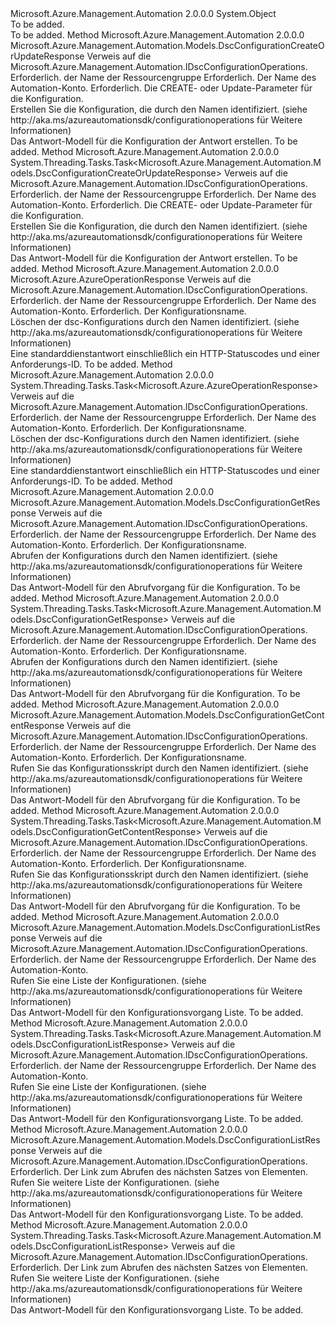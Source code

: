 <Type Name="DscConfigurationOperationsExtensions" FullName="Microsoft.Azure.Management.Automation.DscConfigurationOperationsExtensions">
  <TypeSignature Language="C#" Value="public static class DscConfigurationOperationsExtensions" />
  <TypeSignature Language="ILAsm" Value=".class public auto ansi abstract sealed beforefieldinit DscConfigurationOperationsExtensions extends System.Object" />
  <TypeSignature Language="DocId" Value="T:Microsoft.Azure.Management.Automation.DscConfigurationOperationsExtensions" />
  <TypeSignature Language="VB.NET" Value="Public Module DscConfigurationOperationsExtensions" />
  <TypeSignature Language="F#" Value="type DscConfigurationOperationsExtensions = class" />
  <AssemblyInfo>
    <AssemblyName>Microsoft.Azure.Management.Automation</AssemblyName>
    <AssemblyVersion>2.0.0.0</AssemblyVersion>
  </AssemblyInfo>
  <Base>
    <BaseTypeName>System.Object</BaseTypeName>
  </Base>
  <Interfaces />
  <Docs>
    <summary>To be added.</summary>
    <remarks>To be added.</remarks>
  </Docs>
  <Members>
    <Member MemberName="CreateOrUpdate">
      <MemberSignature Language="C#" Value="public static Microsoft.Azure.Management.Automation.Models.DscConfigurationCreateOrUpdateResponse CreateOrUpdate (this Microsoft.Azure.Management.Automation.IDscConfigurationOperations operations, string resourceGroupName, string automationAccount, Microsoft.Azure.Management.Automation.Models.DscConfigurationCreateOrUpdateParameters parameters);" />
      <MemberSignature Language="ILAsm" Value=".method public static hidebysig class Microsoft.Azure.Management.Automation.Models.DscConfigurationCreateOrUpdateResponse CreateOrUpdate(class Microsoft.Azure.Management.Automation.IDscConfigurationOperations operations, string resourceGroupName, string automationAccount, class Microsoft.Azure.Management.Automation.Models.DscConfigurationCreateOrUpdateParameters parameters) cil managed" />
      <MemberSignature Language="DocId" Value="M:Microsoft.Azure.Management.Automation.DscConfigurationOperationsExtensions.CreateOrUpdate(Microsoft.Azure.Management.Automation.IDscConfigurationOperations,System.String,System.String,Microsoft.Azure.Management.Automation.Models.DscConfigurationCreateOrUpdateParameters)" />
      <MemberSignature Language="VB.NET" Value="&lt;Extension()&gt;&#xA;Public Function CreateOrUpdate (operations As IDscConfigurationOperations, resourceGroupName As String, automationAccount As String, parameters As DscConfigurationCreateOrUpdateParameters) As DscConfigurationCreateOrUpdateResponse" />
      <MemberSignature Language="F#" Value="static member CreateOrUpdate : Microsoft.Azure.Management.Automation.IDscConfigurationOperations * string * string * Microsoft.Azure.Management.Automation.Models.DscConfigurationCreateOrUpdateParameters -&gt; Microsoft.Azure.Management.Automation.Models.DscConfigurationCreateOrUpdateResponse" Usage="Microsoft.Azure.Management.Automation.DscConfigurationOperationsExtensions.CreateOrUpdate (operations, resourceGroupName, automationAccount, parameters)" />
      <MemberType>Method</MemberType>
      <AssemblyInfo>
        <AssemblyName>Microsoft.Azure.Management.Automation</AssemblyName>
        <AssemblyVersion>2.0.0.0</AssemblyVersion>
      </AssemblyInfo>
      <ReturnValue>
        <ReturnType>Microsoft.Azure.Management.Automation.Models.DscConfigurationCreateOrUpdateResponse</ReturnType>
      </ReturnValue>
      <Parameters>
        <Parameter Name="operations" Type="Microsoft.Azure.Management.Automation.IDscConfigurationOperations" RefType="this" />
        <Parameter Name="resourceGroupName" Type="System.String" />
        <Parameter Name="automationAccount" Type="System.String" />
        <Parameter Name="parameters" Type="Microsoft.Azure.Management.Automation.Models.DscConfigurationCreateOrUpdateParameters" />
      </Parameters>
      <Docs>
        <param name="operations">
            Verweis auf die Microsoft.Azure.Management.Automation.IDscConfigurationOperations.
            </param>
        <param name="resourceGroupName">
            Erforderlich. der Name der Ressourcengruppe
            </param>
        <param name="automationAccount">
            Erforderlich. Der Name des Automation-Konto.
            </param>
        <param name="parameters">
            Erforderlich. Die CREATE- oder Update-Parameter für die Konfiguration.
            </param>
        <summary>
            Erstellen Sie die Konfiguration, die durch den Namen identifiziert.  (siehe http://aka.ms/azureautomationsdk/configurationoperations für Weitere Informationen)
            </summary>
        <returns>
            Das Antwort-Modell für die Konfiguration der Antwort erstellen.
            </returns>
        <remarks>To be added.</remarks>
      </Docs>
    </Member>
    <Member MemberName="CreateOrUpdateAsync">
      <MemberSignature Language="C#" Value="public static System.Threading.Tasks.Task&lt;Microsoft.Azure.Management.Automation.Models.DscConfigurationCreateOrUpdateResponse&gt; CreateOrUpdateAsync (this Microsoft.Azure.Management.Automation.IDscConfigurationOperations operations, string resourceGroupName, string automationAccount, Microsoft.Azure.Management.Automation.Models.DscConfigurationCreateOrUpdateParameters parameters);" />
      <MemberSignature Language="ILAsm" Value=".method public static hidebysig class System.Threading.Tasks.Task`1&lt;class Microsoft.Azure.Management.Automation.Models.DscConfigurationCreateOrUpdateResponse&gt; CreateOrUpdateAsync(class Microsoft.Azure.Management.Automation.IDscConfigurationOperations operations, string resourceGroupName, string automationAccount, class Microsoft.Azure.Management.Automation.Models.DscConfigurationCreateOrUpdateParameters parameters) cil managed" />
      <MemberSignature Language="DocId" Value="M:Microsoft.Azure.Management.Automation.DscConfigurationOperationsExtensions.CreateOrUpdateAsync(Microsoft.Azure.Management.Automation.IDscConfigurationOperations,System.String,System.String,Microsoft.Azure.Management.Automation.Models.DscConfigurationCreateOrUpdateParameters)" />
      <MemberSignature Language="VB.NET" Value="&lt;Extension()&gt;&#xA;Public Function CreateOrUpdateAsync (operations As IDscConfigurationOperations, resourceGroupName As String, automationAccount As String, parameters As DscConfigurationCreateOrUpdateParameters) As Task(Of DscConfigurationCreateOrUpdateResponse)" />
      <MemberSignature Language="F#" Value="static member CreateOrUpdateAsync : Microsoft.Azure.Management.Automation.IDscConfigurationOperations * string * string * Microsoft.Azure.Management.Automation.Models.DscConfigurationCreateOrUpdateParameters -&gt; System.Threading.Tasks.Task&lt;Microsoft.Azure.Management.Automation.Models.DscConfigurationCreateOrUpdateResponse&gt;" Usage="Microsoft.Azure.Management.Automation.DscConfigurationOperationsExtensions.CreateOrUpdateAsync (operations, resourceGroupName, automationAccount, parameters)" />
      <MemberType>Method</MemberType>
      <AssemblyInfo>
        <AssemblyName>Microsoft.Azure.Management.Automation</AssemblyName>
        <AssemblyVersion>2.0.0.0</AssemblyVersion>
      </AssemblyInfo>
      <ReturnValue>
        <ReturnType>System.Threading.Tasks.Task&lt;Microsoft.Azure.Management.Automation.Models.DscConfigurationCreateOrUpdateResponse&gt;</ReturnType>
      </ReturnValue>
      <Parameters>
        <Parameter Name="operations" Type="Microsoft.Azure.Management.Automation.IDscConfigurationOperations" RefType="this" />
        <Parameter Name="resourceGroupName" Type="System.String" />
        <Parameter Name="automationAccount" Type="System.String" />
        <Parameter Name="parameters" Type="Microsoft.Azure.Management.Automation.Models.DscConfigurationCreateOrUpdateParameters" />
      </Parameters>
      <Docs>
        <param name="operations">
            Verweis auf die Microsoft.Azure.Management.Automation.IDscConfigurationOperations.
            </param>
        <param name="resourceGroupName">
            Erforderlich. der Name der Ressourcengruppe
            </param>
        <param name="automationAccount">
            Erforderlich. Der Name des Automation-Konto.
            </param>
        <param name="parameters">
            Erforderlich. Die CREATE- oder Update-Parameter für die Konfiguration.
            </param>
        <summary>
            Erstellen Sie die Konfiguration, die durch den Namen identifiziert.  (siehe http://aka.ms/azureautomationsdk/configurationoperations für Weitere Informationen)
            </summary>
        <returns>
            Das Antwort-Modell für die Konfiguration der Antwort erstellen.
            </returns>
        <remarks>To be added.</remarks>
      </Docs>
    </Member>
    <Member MemberName="Delete">
      <MemberSignature Language="C#" Value="public static Microsoft.Azure.AzureOperationResponse Delete (this Microsoft.Azure.Management.Automation.IDscConfigurationOperations operations, string resourceGroupName, string automationAccount, string configurationName);" />
      <MemberSignature Language="ILAsm" Value=".method public static hidebysig class Microsoft.Azure.AzureOperationResponse Delete(class Microsoft.Azure.Management.Automation.IDscConfigurationOperations operations, string resourceGroupName, string automationAccount, string configurationName) cil managed" />
      <MemberSignature Language="DocId" Value="M:Microsoft.Azure.Management.Automation.DscConfigurationOperationsExtensions.Delete(Microsoft.Azure.Management.Automation.IDscConfigurationOperations,System.String,System.String,System.String)" />
      <MemberSignature Language="VB.NET" Value="&lt;Extension()&gt;&#xA;Public Function Delete (operations As IDscConfigurationOperations, resourceGroupName As String, automationAccount As String, configurationName As String) As AzureOperationResponse" />
      <MemberSignature Language="F#" Value="static member Delete : Microsoft.Azure.Management.Automation.IDscConfigurationOperations * string * string * string -&gt; Microsoft.Azure.AzureOperationResponse" Usage="Microsoft.Azure.Management.Automation.DscConfigurationOperationsExtensions.Delete (operations, resourceGroupName, automationAccount, configurationName)" />
      <MemberType>Method</MemberType>
      <AssemblyInfo>
        <AssemblyName>Microsoft.Azure.Management.Automation</AssemblyName>
        <AssemblyVersion>2.0.0.0</AssemblyVersion>
      </AssemblyInfo>
      <ReturnValue>
        <ReturnType>Microsoft.Azure.AzureOperationResponse</ReturnType>
      </ReturnValue>
      <Parameters>
        <Parameter Name="operations" Type="Microsoft.Azure.Management.Automation.IDscConfigurationOperations" RefType="this" />
        <Parameter Name="resourceGroupName" Type="System.String" />
        <Parameter Name="automationAccount" Type="System.String" />
        <Parameter Name="configurationName" Type="System.String" />
      </Parameters>
      <Docs>
        <param name="operations">
            Verweis auf die Microsoft.Azure.Management.Automation.IDscConfigurationOperations.
            </param>
        <param name="resourceGroupName">
            Erforderlich. der Name der Ressourcengruppe
            </param>
        <param name="automationAccount">
            Erforderlich. Der Name des Automation-Konto.
            </param>
        <param name="configurationName">
            Erforderlich. Der Konfigurationsname.
            </param>
        <summary>
            Löschen der dsc-Konfigurations durch den Namen identifiziert.
            (siehe http://aka.ms/azureautomationsdk/configurationoperations für Weitere Informationen)
            </summary>
        <returns>
            Eine standarddienstantwort einschließlich ein HTTP-Statuscodes und einer Anforderungs-ID.
            </returns>
        <remarks>To be added.</remarks>
      </Docs>
    </Member>
    <Member MemberName="DeleteAsync">
      <MemberSignature Language="C#" Value="public static System.Threading.Tasks.Task&lt;Microsoft.Azure.AzureOperationResponse&gt; DeleteAsync (this Microsoft.Azure.Management.Automation.IDscConfigurationOperations operations, string resourceGroupName, string automationAccount, string configurationName);" />
      <MemberSignature Language="ILAsm" Value=".method public static hidebysig class System.Threading.Tasks.Task`1&lt;class Microsoft.Azure.AzureOperationResponse&gt; DeleteAsync(class Microsoft.Azure.Management.Automation.IDscConfigurationOperations operations, string resourceGroupName, string automationAccount, string configurationName) cil managed" />
      <MemberSignature Language="DocId" Value="M:Microsoft.Azure.Management.Automation.DscConfigurationOperationsExtensions.DeleteAsync(Microsoft.Azure.Management.Automation.IDscConfigurationOperations,System.String,System.String,System.String)" />
      <MemberSignature Language="VB.NET" Value="&lt;Extension()&gt;&#xA;Public Function DeleteAsync (operations As IDscConfigurationOperations, resourceGroupName As String, automationAccount As String, configurationName As String) As Task(Of AzureOperationResponse)" />
      <MemberSignature Language="F#" Value="static member DeleteAsync : Microsoft.Azure.Management.Automation.IDscConfigurationOperations * string * string * string -&gt; System.Threading.Tasks.Task&lt;Microsoft.Azure.AzureOperationResponse&gt;" Usage="Microsoft.Azure.Management.Automation.DscConfigurationOperationsExtensions.DeleteAsync (operations, resourceGroupName, automationAccount, configurationName)" />
      <MemberType>Method</MemberType>
      <AssemblyInfo>
        <AssemblyName>Microsoft.Azure.Management.Automation</AssemblyName>
        <AssemblyVersion>2.0.0.0</AssemblyVersion>
      </AssemblyInfo>
      <ReturnValue>
        <ReturnType>System.Threading.Tasks.Task&lt;Microsoft.Azure.AzureOperationResponse&gt;</ReturnType>
      </ReturnValue>
      <Parameters>
        <Parameter Name="operations" Type="Microsoft.Azure.Management.Automation.IDscConfigurationOperations" RefType="this" />
        <Parameter Name="resourceGroupName" Type="System.String" />
        <Parameter Name="automationAccount" Type="System.String" />
        <Parameter Name="configurationName" Type="System.String" />
      </Parameters>
      <Docs>
        <param name="operations">
            Verweis auf die Microsoft.Azure.Management.Automation.IDscConfigurationOperations.
            </param>
        <param name="resourceGroupName">
            Erforderlich. der Name der Ressourcengruppe
            </param>
        <param name="automationAccount">
            Erforderlich. Der Name des Automation-Konto.
            </param>
        <param name="configurationName">
            Erforderlich. Der Konfigurationsname.
            </param>
        <summary>
            Löschen der dsc-Konfigurations durch den Namen identifiziert.
            (siehe http://aka.ms/azureautomationsdk/configurationoperations für Weitere Informationen)
            </summary>
        <returns>
            Eine standarddienstantwort einschließlich ein HTTP-Statuscodes und einer Anforderungs-ID.
            </returns>
        <remarks>To be added.</remarks>
      </Docs>
    </Member>
    <Member MemberName="Get">
      <MemberSignature Language="C#" Value="public static Microsoft.Azure.Management.Automation.Models.DscConfigurationGetResponse Get (this Microsoft.Azure.Management.Automation.IDscConfigurationOperations operations, string resourceGroupName, string automationAccount, string configurationName);" />
      <MemberSignature Language="ILAsm" Value=".method public static hidebysig class Microsoft.Azure.Management.Automation.Models.DscConfigurationGetResponse Get(class Microsoft.Azure.Management.Automation.IDscConfigurationOperations operations, string resourceGroupName, string automationAccount, string configurationName) cil managed" />
      <MemberSignature Language="DocId" Value="M:Microsoft.Azure.Management.Automation.DscConfigurationOperationsExtensions.Get(Microsoft.Azure.Management.Automation.IDscConfigurationOperations,System.String,System.String,System.String)" />
      <MemberSignature Language="VB.NET" Value="&lt;Extension()&gt;&#xA;Public Function Get (operations As IDscConfigurationOperations, resourceGroupName As String, automationAccount As String, configurationName As String) As DscConfigurationGetResponse" />
      <MemberSignature Language="F#" Value="static member Get : Microsoft.Azure.Management.Automation.IDscConfigurationOperations * string * string * string -&gt; Microsoft.Azure.Management.Automation.Models.DscConfigurationGetResponse" Usage="Microsoft.Azure.Management.Automation.DscConfigurationOperationsExtensions.Get (operations, resourceGroupName, automationAccount, configurationName)" />
      <MemberType>Method</MemberType>
      <AssemblyInfo>
        <AssemblyName>Microsoft.Azure.Management.Automation</AssemblyName>
        <AssemblyVersion>2.0.0.0</AssemblyVersion>
      </AssemblyInfo>
      <ReturnValue>
        <ReturnType>Microsoft.Azure.Management.Automation.Models.DscConfigurationGetResponse</ReturnType>
      </ReturnValue>
      <Parameters>
        <Parameter Name="operations" Type="Microsoft.Azure.Management.Automation.IDscConfigurationOperations" RefType="this" />
        <Parameter Name="resourceGroupName" Type="System.String" />
        <Parameter Name="automationAccount" Type="System.String" />
        <Parameter Name="configurationName" Type="System.String" />
      </Parameters>
      <Docs>
        <param name="operations">
            Verweis auf die Microsoft.Azure.Management.Automation.IDscConfigurationOperations.
            </param>
        <param name="resourceGroupName">
            Erforderlich. der Name der Ressourcengruppe
            </param>
        <param name="automationAccount">
            Erforderlich. Der Name des Automation-Konto.
            </param>
        <param name="configurationName">
            Erforderlich. Der Konfigurationsname.
            </param>
        <summary>
            Abrufen der Konfigurations durch den Namen identifiziert.  (siehe http://aka.ms/azureautomationsdk/configurationoperations für Weitere Informationen)
            </summary>
        <returns>
            Das Antwort-Modell für den Abrufvorgang für die Konfiguration.
            </returns>
        <remarks>To be added.</remarks>
      </Docs>
    </Member>
    <Member MemberName="GetAsync">
      <MemberSignature Language="C#" Value="public static System.Threading.Tasks.Task&lt;Microsoft.Azure.Management.Automation.Models.DscConfigurationGetResponse&gt; GetAsync (this Microsoft.Azure.Management.Automation.IDscConfigurationOperations operations, string resourceGroupName, string automationAccount, string configurationName);" />
      <MemberSignature Language="ILAsm" Value=".method public static hidebysig class System.Threading.Tasks.Task`1&lt;class Microsoft.Azure.Management.Automation.Models.DscConfigurationGetResponse&gt; GetAsync(class Microsoft.Azure.Management.Automation.IDscConfigurationOperations operations, string resourceGroupName, string automationAccount, string configurationName) cil managed" />
      <MemberSignature Language="DocId" Value="M:Microsoft.Azure.Management.Automation.DscConfigurationOperationsExtensions.GetAsync(Microsoft.Azure.Management.Automation.IDscConfigurationOperations,System.String,System.String,System.String)" />
      <MemberSignature Language="VB.NET" Value="&lt;Extension()&gt;&#xA;Public Function GetAsync (operations As IDscConfigurationOperations, resourceGroupName As String, automationAccount As String, configurationName As String) As Task(Of DscConfigurationGetResponse)" />
      <MemberSignature Language="F#" Value="static member GetAsync : Microsoft.Azure.Management.Automation.IDscConfigurationOperations * string * string * string -&gt; System.Threading.Tasks.Task&lt;Microsoft.Azure.Management.Automation.Models.DscConfigurationGetResponse&gt;" Usage="Microsoft.Azure.Management.Automation.DscConfigurationOperationsExtensions.GetAsync (operations, resourceGroupName, automationAccount, configurationName)" />
      <MemberType>Method</MemberType>
      <AssemblyInfo>
        <AssemblyName>Microsoft.Azure.Management.Automation</AssemblyName>
        <AssemblyVersion>2.0.0.0</AssemblyVersion>
      </AssemblyInfo>
      <ReturnValue>
        <ReturnType>System.Threading.Tasks.Task&lt;Microsoft.Azure.Management.Automation.Models.DscConfigurationGetResponse&gt;</ReturnType>
      </ReturnValue>
      <Parameters>
        <Parameter Name="operations" Type="Microsoft.Azure.Management.Automation.IDscConfigurationOperations" RefType="this" />
        <Parameter Name="resourceGroupName" Type="System.String" />
        <Parameter Name="automationAccount" Type="System.String" />
        <Parameter Name="configurationName" Type="System.String" />
      </Parameters>
      <Docs>
        <param name="operations">
            Verweis auf die Microsoft.Azure.Management.Automation.IDscConfigurationOperations.
            </param>
        <param name="resourceGroupName">
            Erforderlich. der Name der Ressourcengruppe
            </param>
        <param name="automationAccount">
            Erforderlich. Der Name des Automation-Konto.
            </param>
        <param name="configurationName">
            Erforderlich. Der Konfigurationsname.
            </param>
        <summary>
            Abrufen der Konfigurations durch den Namen identifiziert.  (siehe http://aka.ms/azureautomationsdk/configurationoperations für Weitere Informationen)
            </summary>
        <returns>
            Das Antwort-Modell für den Abrufvorgang für die Konfiguration.
            </returns>
        <remarks>To be added.</remarks>
      </Docs>
    </Member>
    <Member MemberName="GetContent">
      <MemberSignature Language="C#" Value="public static Microsoft.Azure.Management.Automation.Models.DscConfigurationGetContentResponse GetContent (this Microsoft.Azure.Management.Automation.IDscConfigurationOperations operations, string resourceGroupName, string automationAccount, string configurationName);" />
      <MemberSignature Language="ILAsm" Value=".method public static hidebysig class Microsoft.Azure.Management.Automation.Models.DscConfigurationGetContentResponse GetContent(class Microsoft.Azure.Management.Automation.IDscConfigurationOperations operations, string resourceGroupName, string automationAccount, string configurationName) cil managed" />
      <MemberSignature Language="DocId" Value="M:Microsoft.Azure.Management.Automation.DscConfigurationOperationsExtensions.GetContent(Microsoft.Azure.Management.Automation.IDscConfigurationOperations,System.String,System.String,System.String)" />
      <MemberSignature Language="VB.NET" Value="&lt;Extension()&gt;&#xA;Public Function GetContent (operations As IDscConfigurationOperations, resourceGroupName As String, automationAccount As String, configurationName As String) As DscConfigurationGetContentResponse" />
      <MemberSignature Language="F#" Value="static member GetContent : Microsoft.Azure.Management.Automation.IDscConfigurationOperations * string * string * string -&gt; Microsoft.Azure.Management.Automation.Models.DscConfigurationGetContentResponse" Usage="Microsoft.Azure.Management.Automation.DscConfigurationOperationsExtensions.GetContent (operations, resourceGroupName, automationAccount, configurationName)" />
      <MemberType>Method</MemberType>
      <AssemblyInfo>
        <AssemblyName>Microsoft.Azure.Management.Automation</AssemblyName>
        <AssemblyVersion>2.0.0.0</AssemblyVersion>
      </AssemblyInfo>
      <ReturnValue>
        <ReturnType>Microsoft.Azure.Management.Automation.Models.DscConfigurationGetContentResponse</ReturnType>
      </ReturnValue>
      <Parameters>
        <Parameter Name="operations" Type="Microsoft.Azure.Management.Automation.IDscConfigurationOperations" RefType="this" />
        <Parameter Name="resourceGroupName" Type="System.String" />
        <Parameter Name="automationAccount" Type="System.String" />
        <Parameter Name="configurationName" Type="System.String" />
      </Parameters>
      <Docs>
        <param name="operations">
            Verweis auf die Microsoft.Azure.Management.Automation.IDscConfigurationOperations.
            </param>
        <param name="resourceGroupName">
            Erforderlich. der Name der Ressourcengruppe
            </param>
        <param name="automationAccount">
            Erforderlich. Der Name des Automation-Konto.
            </param>
        <param name="configurationName">
            Erforderlich. Der Konfigurationsname.
            </param>
        <summary>
            Rufen Sie das Konfigurationsskript durch den Namen identifiziert.
            (siehe http://aka.ms/azureautomationsdk/configurationoperations für Weitere Informationen)
            </summary>
        <returns>
            Das Antwort-Modell für den Abrufvorgang für die Konfiguration.
            </returns>
        <remarks>To be added.</remarks>
      </Docs>
    </Member>
    <Member MemberName="GetContentAsync">
      <MemberSignature Language="C#" Value="public static System.Threading.Tasks.Task&lt;Microsoft.Azure.Management.Automation.Models.DscConfigurationGetContentResponse&gt; GetContentAsync (this Microsoft.Azure.Management.Automation.IDscConfigurationOperations operations, string resourceGroupName, string automationAccount, string configurationName);" />
      <MemberSignature Language="ILAsm" Value=".method public static hidebysig class System.Threading.Tasks.Task`1&lt;class Microsoft.Azure.Management.Automation.Models.DscConfigurationGetContentResponse&gt; GetContentAsync(class Microsoft.Azure.Management.Automation.IDscConfigurationOperations operations, string resourceGroupName, string automationAccount, string configurationName) cil managed" />
      <MemberSignature Language="DocId" Value="M:Microsoft.Azure.Management.Automation.DscConfigurationOperationsExtensions.GetContentAsync(Microsoft.Azure.Management.Automation.IDscConfigurationOperations,System.String,System.String,System.String)" />
      <MemberSignature Language="VB.NET" Value="&lt;Extension()&gt;&#xA;Public Function GetContentAsync (operations As IDscConfigurationOperations, resourceGroupName As String, automationAccount As String, configurationName As String) As Task(Of DscConfigurationGetContentResponse)" />
      <MemberSignature Language="F#" Value="static member GetContentAsync : Microsoft.Azure.Management.Automation.IDscConfigurationOperations * string * string * string -&gt; System.Threading.Tasks.Task&lt;Microsoft.Azure.Management.Automation.Models.DscConfigurationGetContentResponse&gt;" Usage="Microsoft.Azure.Management.Automation.DscConfigurationOperationsExtensions.GetContentAsync (operations, resourceGroupName, automationAccount, configurationName)" />
      <MemberType>Method</MemberType>
      <AssemblyInfo>
        <AssemblyName>Microsoft.Azure.Management.Automation</AssemblyName>
        <AssemblyVersion>2.0.0.0</AssemblyVersion>
      </AssemblyInfo>
      <ReturnValue>
        <ReturnType>System.Threading.Tasks.Task&lt;Microsoft.Azure.Management.Automation.Models.DscConfigurationGetContentResponse&gt;</ReturnType>
      </ReturnValue>
      <Parameters>
        <Parameter Name="operations" Type="Microsoft.Azure.Management.Automation.IDscConfigurationOperations" RefType="this" />
        <Parameter Name="resourceGroupName" Type="System.String" />
        <Parameter Name="automationAccount" Type="System.String" />
        <Parameter Name="configurationName" Type="System.String" />
      </Parameters>
      <Docs>
        <param name="operations">
            Verweis auf die Microsoft.Azure.Management.Automation.IDscConfigurationOperations.
            </param>
        <param name="resourceGroupName">
            Erforderlich. der Name der Ressourcengruppe
            </param>
        <param name="automationAccount">
            Erforderlich. Der Name des Automation-Konto.
            </param>
        <param name="configurationName">
            Erforderlich. Der Konfigurationsname.
            </param>
        <summary>
            Rufen Sie das Konfigurationsskript durch den Namen identifiziert.
            (siehe http://aka.ms/azureautomationsdk/configurationoperations für Weitere Informationen)
            </summary>
        <returns>
            Das Antwort-Modell für den Abrufvorgang für die Konfiguration.
            </returns>
        <remarks>To be added.</remarks>
      </Docs>
    </Member>
    <Member MemberName="List">
      <MemberSignature Language="C#" Value="public static Microsoft.Azure.Management.Automation.Models.DscConfigurationListResponse List (this Microsoft.Azure.Management.Automation.IDscConfigurationOperations operations, string resourceGroupName, string automationAccount);" />
      <MemberSignature Language="ILAsm" Value=".method public static hidebysig class Microsoft.Azure.Management.Automation.Models.DscConfigurationListResponse List(class Microsoft.Azure.Management.Automation.IDscConfigurationOperations operations, string resourceGroupName, string automationAccount) cil managed" />
      <MemberSignature Language="DocId" Value="M:Microsoft.Azure.Management.Automation.DscConfigurationOperationsExtensions.List(Microsoft.Azure.Management.Automation.IDscConfigurationOperations,System.String,System.String)" />
      <MemberSignature Language="VB.NET" Value="&lt;Extension()&gt;&#xA;Public Function List (operations As IDscConfigurationOperations, resourceGroupName As String, automationAccount As String) As DscConfigurationListResponse" />
      <MemberSignature Language="F#" Value="static member List : Microsoft.Azure.Management.Automation.IDscConfigurationOperations * string * string -&gt; Microsoft.Azure.Management.Automation.Models.DscConfigurationListResponse" Usage="Microsoft.Azure.Management.Automation.DscConfigurationOperationsExtensions.List (operations, resourceGroupName, automationAccount)" />
      <MemberType>Method</MemberType>
      <AssemblyInfo>
        <AssemblyName>Microsoft.Azure.Management.Automation</AssemblyName>
        <AssemblyVersion>2.0.0.0</AssemblyVersion>
      </AssemblyInfo>
      <ReturnValue>
        <ReturnType>Microsoft.Azure.Management.Automation.Models.DscConfigurationListResponse</ReturnType>
      </ReturnValue>
      <Parameters>
        <Parameter Name="operations" Type="Microsoft.Azure.Management.Automation.IDscConfigurationOperations" RefType="this" />
        <Parameter Name="resourceGroupName" Type="System.String" />
        <Parameter Name="automationAccount" Type="System.String" />
      </Parameters>
      <Docs>
        <param name="operations">
            Verweis auf die Microsoft.Azure.Management.Automation.IDscConfigurationOperations.
            </param>
        <param name="resourceGroupName">
            Erforderlich. der Name der Ressourcengruppe
            </param>
        <param name="automationAccount">
            Erforderlich. Der Name des Automation-Konto.
            </param>
        <summary>
            Rufen Sie eine Liste der Konfigurationen.  (siehe http://aka.ms/azureautomationsdk/configurationoperations für Weitere Informationen)
            </summary>
        <returns>
            Das Antwort-Modell für den Konfigurationsvorgang Liste.
            </returns>
        <remarks>To be added.</remarks>
      </Docs>
    </Member>
    <Member MemberName="ListAsync">
      <MemberSignature Language="C#" Value="public static System.Threading.Tasks.Task&lt;Microsoft.Azure.Management.Automation.Models.DscConfigurationListResponse&gt; ListAsync (this Microsoft.Azure.Management.Automation.IDscConfigurationOperations operations, string resourceGroupName, string automationAccount);" />
      <MemberSignature Language="ILAsm" Value=".method public static hidebysig class System.Threading.Tasks.Task`1&lt;class Microsoft.Azure.Management.Automation.Models.DscConfigurationListResponse&gt; ListAsync(class Microsoft.Azure.Management.Automation.IDscConfigurationOperations operations, string resourceGroupName, string automationAccount) cil managed" />
      <MemberSignature Language="DocId" Value="M:Microsoft.Azure.Management.Automation.DscConfigurationOperationsExtensions.ListAsync(Microsoft.Azure.Management.Automation.IDscConfigurationOperations,System.String,System.String)" />
      <MemberSignature Language="VB.NET" Value="&lt;Extension()&gt;&#xA;Public Function ListAsync (operations As IDscConfigurationOperations, resourceGroupName As String, automationAccount As String) As Task(Of DscConfigurationListResponse)" />
      <MemberSignature Language="F#" Value="static member ListAsync : Microsoft.Azure.Management.Automation.IDscConfigurationOperations * string * string -&gt; System.Threading.Tasks.Task&lt;Microsoft.Azure.Management.Automation.Models.DscConfigurationListResponse&gt;" Usage="Microsoft.Azure.Management.Automation.DscConfigurationOperationsExtensions.ListAsync (operations, resourceGroupName, automationAccount)" />
      <MemberType>Method</MemberType>
      <AssemblyInfo>
        <AssemblyName>Microsoft.Azure.Management.Automation</AssemblyName>
        <AssemblyVersion>2.0.0.0</AssemblyVersion>
      </AssemblyInfo>
      <ReturnValue>
        <ReturnType>System.Threading.Tasks.Task&lt;Microsoft.Azure.Management.Automation.Models.DscConfigurationListResponse&gt;</ReturnType>
      </ReturnValue>
      <Parameters>
        <Parameter Name="operations" Type="Microsoft.Azure.Management.Automation.IDscConfigurationOperations" RefType="this" />
        <Parameter Name="resourceGroupName" Type="System.String" />
        <Parameter Name="automationAccount" Type="System.String" />
      </Parameters>
      <Docs>
        <param name="operations">
            Verweis auf die Microsoft.Azure.Management.Automation.IDscConfigurationOperations.
            </param>
        <param name="resourceGroupName">
            Erforderlich. der Name der Ressourcengruppe
            </param>
        <param name="automationAccount">
            Erforderlich. Der Name des Automation-Konto.
            </param>
        <summary>
            Rufen Sie eine Liste der Konfigurationen.  (siehe http://aka.ms/azureautomationsdk/configurationoperations für Weitere Informationen)
            </summary>
        <returns>
            Das Antwort-Modell für den Konfigurationsvorgang Liste.
            </returns>
        <remarks>To be added.</remarks>
      </Docs>
    </Member>
    <Member MemberName="ListNext">
      <MemberSignature Language="C#" Value="public static Microsoft.Azure.Management.Automation.Models.DscConfigurationListResponse ListNext (this Microsoft.Azure.Management.Automation.IDscConfigurationOperations operations, string nextLink);" />
      <MemberSignature Language="ILAsm" Value=".method public static hidebysig class Microsoft.Azure.Management.Automation.Models.DscConfigurationListResponse ListNext(class Microsoft.Azure.Management.Automation.IDscConfigurationOperations operations, string nextLink) cil managed" />
      <MemberSignature Language="DocId" Value="M:Microsoft.Azure.Management.Automation.DscConfigurationOperationsExtensions.ListNext(Microsoft.Azure.Management.Automation.IDscConfigurationOperations,System.String)" />
      <MemberSignature Language="VB.NET" Value="&lt;Extension()&gt;&#xA;Public Function ListNext (operations As IDscConfigurationOperations, nextLink As String) As DscConfigurationListResponse" />
      <MemberSignature Language="F#" Value="static member ListNext : Microsoft.Azure.Management.Automation.IDscConfigurationOperations * string -&gt; Microsoft.Azure.Management.Automation.Models.DscConfigurationListResponse" Usage="Microsoft.Azure.Management.Automation.DscConfigurationOperationsExtensions.ListNext (operations, nextLink)" />
      <MemberType>Method</MemberType>
      <AssemblyInfo>
        <AssemblyName>Microsoft.Azure.Management.Automation</AssemblyName>
        <AssemblyVersion>2.0.0.0</AssemblyVersion>
      </AssemblyInfo>
      <ReturnValue>
        <ReturnType>Microsoft.Azure.Management.Automation.Models.DscConfigurationListResponse</ReturnType>
      </ReturnValue>
      <Parameters>
        <Parameter Name="operations" Type="Microsoft.Azure.Management.Automation.IDscConfigurationOperations" RefType="this" />
        <Parameter Name="nextLink" Type="System.String" />
      </Parameters>
      <Docs>
        <param name="operations">
            Verweis auf die Microsoft.Azure.Management.Automation.IDscConfigurationOperations.
            </param>
        <param name="nextLink">
            Erforderlich. Der Link zum Abrufen des nächsten Satzes von Elementen.
            </param>
        <summary>
            Rufen Sie weitere Liste der Konfigurationen.  (siehe http://aka.ms/azureautomationsdk/configurationoperations für Weitere Informationen)
            </summary>
        <returns>
            Das Antwort-Modell für den Konfigurationsvorgang Liste.
            </returns>
        <remarks>To be added.</remarks>
      </Docs>
    </Member>
    <Member MemberName="ListNextAsync">
      <MemberSignature Language="C#" Value="public static System.Threading.Tasks.Task&lt;Microsoft.Azure.Management.Automation.Models.DscConfigurationListResponse&gt; ListNextAsync (this Microsoft.Azure.Management.Automation.IDscConfigurationOperations operations, string nextLink);" />
      <MemberSignature Language="ILAsm" Value=".method public static hidebysig class System.Threading.Tasks.Task`1&lt;class Microsoft.Azure.Management.Automation.Models.DscConfigurationListResponse&gt; ListNextAsync(class Microsoft.Azure.Management.Automation.IDscConfigurationOperations operations, string nextLink) cil managed" />
      <MemberSignature Language="DocId" Value="M:Microsoft.Azure.Management.Automation.DscConfigurationOperationsExtensions.ListNextAsync(Microsoft.Azure.Management.Automation.IDscConfigurationOperations,System.String)" />
      <MemberSignature Language="VB.NET" Value="&lt;Extension()&gt;&#xA;Public Function ListNextAsync (operations As IDscConfigurationOperations, nextLink As String) As Task(Of DscConfigurationListResponse)" />
      <MemberSignature Language="F#" Value="static member ListNextAsync : Microsoft.Azure.Management.Automation.IDscConfigurationOperations * string -&gt; System.Threading.Tasks.Task&lt;Microsoft.Azure.Management.Automation.Models.DscConfigurationListResponse&gt;" Usage="Microsoft.Azure.Management.Automation.DscConfigurationOperationsExtensions.ListNextAsync (operations, nextLink)" />
      <MemberType>Method</MemberType>
      <AssemblyInfo>
        <AssemblyName>Microsoft.Azure.Management.Automation</AssemblyName>
        <AssemblyVersion>2.0.0.0</AssemblyVersion>
      </AssemblyInfo>
      <ReturnValue>
        <ReturnType>System.Threading.Tasks.Task&lt;Microsoft.Azure.Management.Automation.Models.DscConfigurationListResponse&gt;</ReturnType>
      </ReturnValue>
      <Parameters>
        <Parameter Name="operations" Type="Microsoft.Azure.Management.Automation.IDscConfigurationOperations" RefType="this" />
        <Parameter Name="nextLink" Type="System.String" />
      </Parameters>
      <Docs>
        <param name="operations">
            Verweis auf die Microsoft.Azure.Management.Automation.IDscConfigurationOperations.
            </param>
        <param name="nextLink">
            Erforderlich. Der Link zum Abrufen des nächsten Satzes von Elementen.
            </param>
        <summary>
            Rufen Sie weitere Liste der Konfigurationen.  (siehe http://aka.ms/azureautomationsdk/configurationoperations für Weitere Informationen)
            </summary>
        <returns>
            Das Antwort-Modell für den Konfigurationsvorgang Liste.
            </returns>
        <remarks>To be added.</remarks>
      </Docs>
    </Member>
  </Members>
</Type>